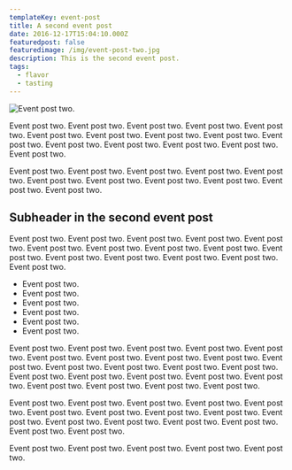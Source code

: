 ```yaml
---
templateKey: event-post
title: A second event post
date: 2016-12-17T15:04:10.000Z
featuredpost: false
featuredimage: /img/event-post-two.jpg
description: This is the second event post.
tags:
  - flavor
  - tasting
---
```

![Event post two.](/img/event-post-two.jpg)

Event post two. Event post two. Event post two. Event post two. Event post two. Event post two. Event post two. Event post two. Event post two. Event post two. Event post two. Event post two. Event post two. Event post two. Event post two. 

Event post two. Event post two. Event post two. Event post two. Event post two. Event post two. Event post two. Event post two. Event post two. Event post two. Event post two. 

## Subheader in the second event post

Event post two. Event post two. Event post two. Event post two. Event post two. Event post two. Event post two. Event post two. Event post two. Event post two. Event post two. Event post two. Event post two. Event post two. Event post two. 

* Event post two. 
* Event post two. 
* Event post two. 
* Event post two. 
* Event post two. 
* Event post two. 

Event post two. Event post two. Event post two. Event post two. Event post two. Event post two. Event post two. Event post two. Event post two. Event post two. Event post two. Event post two. Event post two. Event post two. Event post two. Event post two. Event post two. Event post two. Event post two. Event post two. Event post two. Event post two. Event post two. 

Event post two. Event post two. Event post two. Event post two. Event post two. Event post two. Event post two. Event post two. Event post two. Event post two. Event post two. Event post two. Event post two. Event post two. Event post two. Event post two. 

Event post two. Event post two. Event post two. Event post two. Event post two. 
